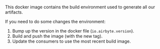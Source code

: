 This docker image contains the build environment used to generate all our artifacts.

If you need to do some changes the environment:
1. Bump up the version in the docker file (`io.airbyte.version`).
1. Build and push the image (with the new tag).
1. Update the consumers to use the most recent build image.
